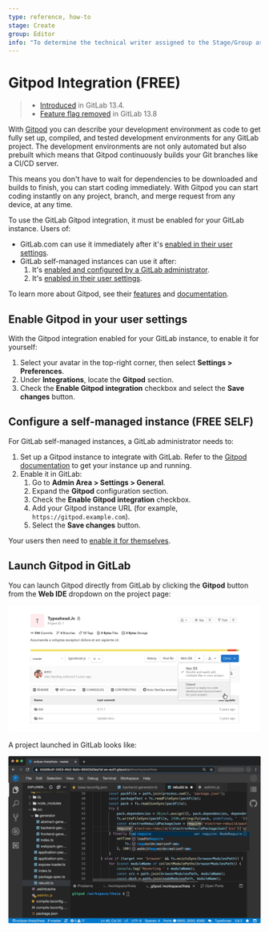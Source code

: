 ```yaml
---
type: reference, how-to
stage: Create
group: Editor
info: "To determine the technical writer assigned to the Stage/Group associated with this page, see https://about.gitlab.com/handbook/engineering/ux/technical-writing/#assignments"
---
```


# Gitpod Integration **(FREE)**

> - [Introduced](https://gitlab.com/gitlab-org/gitlab/-/issues/228893) in GitLab 13.4.
> - [Feature flag removed](https://gitlab.com/gitlab-org/gitlab/-/258206) in GitLab 13.8

With [Gitpod](https://gitpod.io/) you can describe your development environment as code to get fully
set up, compiled, and tested development environments for any GitLab project. The development
environments are not only automated but also prebuilt which means that Gitpod continuously builds
your Git branches like a CI/CD server.

This means you don't have to wait for dependencies to be downloaded and builds to finish, you can start
coding immediately. With Gitpod you can start coding instantly on any project, branch, and merge
request from any device, at any time.

To use the GitLab Gitpod integration, it must be enabled for your GitLab instance. Users of:

- GitLab.com can use it immediately after it's [enabled in their user settings](#enable-gitpod-in-your-user-settings).
- GitLab self-managed instances can use it after:
  1. It's [enabled and configured by a GitLab administrator](#configure-a-self-managed-instance).
  1. It's [enabled in their user settings](#enable-gitpod-in-your-user-settings).

To learn more about Gitpod, see their [features](https://www.gitpod.io/features/) and
[documentation](https://www.gitpod.io/docs/).

## Enable Gitpod in your user settings

With the Gitpod integration enabled for your GitLab instance, to enable it for yourself:

1. Select your avatar in the top-right corner, then select **Settings > Preferences**.
1. Under **Integrations**, locate the **Gitpod** section.
1. Check the **Enable Gitpod integration** checkbox and select the **Save changes** button.

## Configure a self-managed instance **(FREE SELF)**

For GitLab self-managed instances, a GitLab administrator needs to:

1. Set up a Gitpod instance to integrate with GitLab. Refer to the [Gitpod documentation](https://www.gitpod.io/docs/self-hosted/latest/self-hosted/)
   to get your instance up and running.
1. Enable it in GitLab:
   1. Go to **Admin Area > Settings > General**.
   1. Expand the **Gitpod** configuration section.
   1. Check the **Enable Gitpod integration** checkbox.
   1. Add your Gitpod instance URL (for example, `https://gitpod.example.com`).
   1. Select the **Save changes** button.

Your users then need to [enable it for themselves](#enable-gitpod-in-your-user-settings).

## Launch Gitpod in GitLab

You can launch Gitpod directly from GitLab by clicking the **Gitpod** button from the **Web IDE**
dropdown on the project page:

![Gitpod Button on Project Page](img/gitpod_button_project_page_v13_4.png)

A project launched in GitLab looks like:

![Gitpod interface](img/gitpod_web_interface_v13_4.png)
